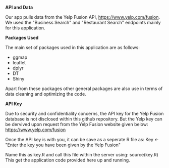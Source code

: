 **API and Data**

Our app pulls data from the Yelp Fusion API, https://www.yelp.com/fusion. 
We used the "Business Search" and "Restaurant Search" endpoints mainly for this application.

**Packages Used**

The main set of packages used in this application are as follows:
- ggmap
- leaflet
- dplyr
- DT
- Shiny

Apart from these packages other general packages are also use in terms of data cleaning and optimizing the code.

**API Key**

Due to security and confidentiality concerns, the API key for the Yelp Fusion database is not disclosed within this github repository.
But the Yelp key can be dervived upon request from the Yelp Fusion website given below:
 https://www.yelp.com/fusion
 
Once the API key is with you, it can be save as a seperate R file as:
Key <- "Enter the key you have been given by the Yelp Fusion"

Name this as key.R and call this file within the server using:
source(key.R) 
This get the application code provided here up and running.

